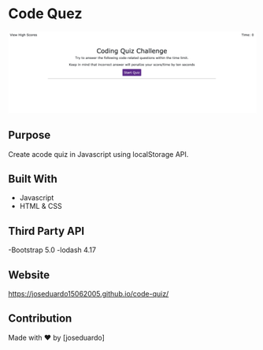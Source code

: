 # Code Quez

![Mockup Screenshot](assets/images/ScreenShot.png)

## Purpose

Create acode quiz in Javascript using localStorage API.

## Built With

- Javascript
- HTML & CSS

## Third Party API

-Bootstrap 5.0
-lodash 4.17

## Website

https://joseduardo15062005.github.io/code-quiz/

## Contribution

Made with ❤️ by [joseduardo]

